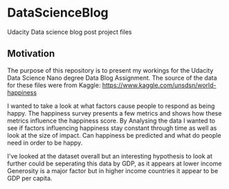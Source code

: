 # DataScienceBlog
Udacity Data science blog post project files

## Motivation

The purpose of this repository is to present my workings for the Udacity Data Science Nano degree Data Blog Assignment.
The source of the data for these files were from Kaggle:
https://www.kaggle.com/unsdsn/world-happiness

I wanted to take a look at what factors cause people to respond as being happy. The happiness survey presents a few metrics and shows how these metrics influence the happiness score. By Analysing the data I wanted to see if factors influencing happiness stay constant through time as well as look at the size of impact. Can happiness be predicted and what do people need in order to be happy. 

I've looked at the dataset overall but an interesting hypothesis to look at further could be seperating this data by GDP, as it appears at lower income Generosity is a major factor but in higher income countries it appear to be GDP per capita.
